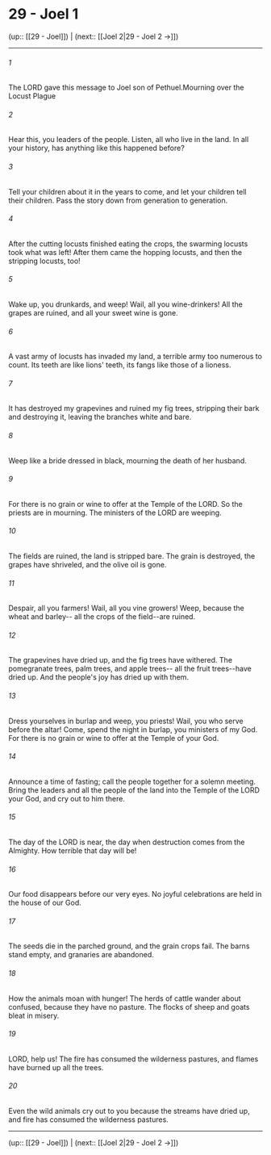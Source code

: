 # 29 - Joel 1

(up:: [[29 - Joel]]) | (next:: [[Joel 2|29 - Joel 2 →]])

***


###### 1 
The LORD gave this message to Joel son of Pethuel.Mourning over the Locust Plague 

###### 2 
Hear this, you leaders of the people. Listen, all who live in the land. In all your history, has anything like this happened before? 

###### 3 
Tell your children about it in the years to come, and let your children tell their children. Pass the story down from generation to generation. 

###### 4 
After the cutting locusts finished eating the crops, the swarming locusts took what was left! After them came the hopping locusts, and then the stripping locusts, too! 

###### 5 
Wake up, you drunkards, and weep! Wail, all you wine-drinkers! All the grapes are ruined, and all your sweet wine is gone. 

###### 6 
A vast army of locusts has invaded my land, a terrible army too numerous to count. Its teeth are like lions' teeth, its fangs like those of a lioness. 

###### 7 
It has destroyed my grapevines and ruined my fig trees, stripping their bark and destroying it, leaving the branches white and bare. 

###### 8 
Weep like a bride dressed in black, mourning the death of her husband. 

###### 9 
For there is no grain or wine to offer at the Temple of the LORD. So the priests are in mourning. The ministers of the LORD are weeping. 

###### 10 
The fields are ruined, the land is stripped bare. The grain is destroyed, the grapes have shriveled, and the olive oil is gone. 

###### 11 
Despair, all you farmers! Wail, all you vine growers! Weep, because the wheat and barley-- all the crops of the field--are ruined. 

###### 12 
The grapevines have dried up, and the fig trees have withered. The pomegranate trees, palm trees, and apple trees-- all the fruit trees--have dried up. And the people's joy has dried up with them. 

###### 13 
Dress yourselves in burlap and weep, you priests! Wail, you who serve before the altar! Come, spend the night in burlap, you ministers of my God. For there is no grain or wine to offer at the Temple of your God. 

###### 14 
Announce a time of fasting; call the people together for a solemn meeting. Bring the leaders and all the people of the land into the Temple of the LORD your God, and cry out to him there. 

###### 15 
The day of the LORD is near, the day when destruction comes from the Almighty. How terrible that day will be! 

###### 16 
Our food disappears before our very eyes. No joyful celebrations are held in the house of our God. 

###### 17 
The seeds die in the parched ground, and the grain crops fail. The barns stand empty, and granaries are abandoned. 

###### 18 
How the animals moan with hunger! The herds of cattle wander about confused, because they have no pasture. The flocks of sheep and goats bleat in misery. 

###### 19 
LORD, help us! The fire has consumed the wilderness pastures, and flames have burned up all the trees. 

###### 20 
Even the wild animals cry out to you because the streams have dried up, and fire has consumed the wilderness pastures.

***

(up:: [[29 - Joel]]) | (next:: [[Joel 2|29 - Joel 2 →]])
